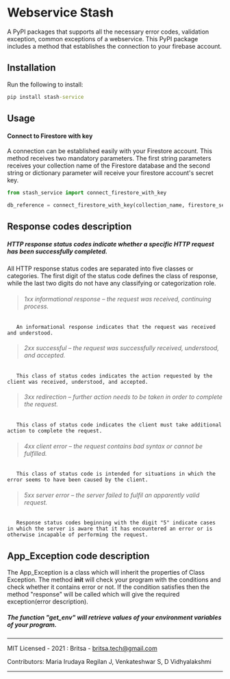 # Webservice Stash

A PyPI packages that supports all the necessary error codes, validation exception, common exceptions of a webservice. This PyPI package includes a method that establishes the connection to your firebase account.

## Installation

Run the following to install:

```cmd
pip install stash-service
```

## Usage

#### Connect to Firestore with key

A connection can be established easily with your Firestore account. This method receives two mandatory parameters. The first string parameters receives your collection name of the Firestore database and the second string or dictionary parameter will receive your firestore account's secret key.

```python
from stash_service import connect_firestore_with_key

db_reference = connect_firestore_with_key(collection_name, firestore_secret_key)
```

## Response codes description
##### HTTP response status codes indicate whether a specific HTTP request has been successfully completed.
All HTTP response status codes are separated into five classes or categories. The first digit of the status code defines the class of response,
while the last two digits do not have any classifying or categorization role.
> ###### 1xx informational response – the request was received, continuing process.
       An informational response indicates that the request was received and understood. 
> ###### 2xx successful – the request was successfully received, understood, and accepted.
       This class of status codes indicates the action requested by the client was received, understood, and accepted.
> ###### 3xx redirection – further action needs to be taken in order to complete the request.
       This class of status code indicates the client must take additional action to complete the request. 
> ###### 4xx client error – the request contains bad syntax or cannot be fulfilled.
       This class of status code is intended for situations in which the error seems to have been caused by the client.
> ###### 5xx server error – the server failed to fulfil an apparently valid request.
       Response status codes beginning with the digit "5" indicate cases in which the server is aware that it has encountered an error or is otherwise incapable of performing the request.

## App_Exception code description

The App_Exception is a class which will inherit the properties of Class Exception.
The method __init__  will check your program with the conditions and check whether it contains error or not.
If the condition satisfies then the method "response" will be called which will give the required exception(error description). 
##### The function "get_env" will retrieve values of your environment variables of your program.

---

MIT Licensed - 2021 : Britsa - britsa.tech@gmail.com

Contributors:
Maria Irudaya Regilan J, Venkateshwar S, D Vidhyalakshmi

---
